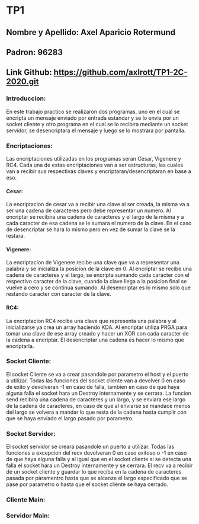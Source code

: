 # TP1

## Nombre y Apellido: Axel Aparicio Rotermund
## Padron: 96283
## Link Github: https://github.com/axlrott/TP1-2C-2020.git

### Introduccion:

En este trabajo practico se realizaron dos programas, uno en el cual se encripta un mensaje enviado por entrada estandar y se lo envia por un socket cliente y otro programa en el cual se lo recibira mediante un socket servidor, se desencriptara el mensaje y luego se lo mostrara por pantalla.

### Encriptaciones:

Las encriptaciones utilizadas en los programas seran Cesar, Vigenere y RC4.
Cada una de estas encriptaciones van a ser estructuras, las cuales van a recibir sus respectivas claves y encriptaran/desencriptaran en base a eso.

#### Cesar:

La encriptacion de cesar va a recibir una clave al ser creada, la misma va a ser una cadena de caracteres pero debe representar un numero.
Al encriptar se recibira una cadena de caracteres y el largo de la misma y a cada caracter de esa cadena se le sumara el numero de la clave. En el caso de desencriptar se hara lo mismo pero en vez de sumar la clave se la restara.

#### Vigenere:

La encriptacion de Vigenere recibe una clave que va a representar una palabra y se inicializa la posicion de la clave en 0.
Al encriptar se recibe una cadena de caracteres y el largo, se encripta sumando cada caracter con el respectivo caracter de la clave, cuando la clave llega a la posicion final se vuelve a cero y se continua sumando. Al desencriptar es lo mismo solo que restando caracter con caracter de la clave.

#### RC4:

La encriptacion RC4 recibe una clave que representa una palabra y al inicializarse ya crea un array haciendo KDA. Al encriptar utiliza PRGA para tomar una clave de ese array creado y hacer un XOR con cada caracter de la cadena a encriptar. El desencriptar una cadena es hacer lo mismo que encriptarla.

### Socket Cliente:

El socket Cliente se va a crear pasandole por parametro el host y el puerto a utilizar.
Todas las funciones del socket cliente van a devolver 0 en caso de exito y devolveran -1 en caso de falla, tambien en caso de que haya alguna falla el socket hara un Destroy internamente y se cerrara.
La funcion send recibira una cadena de caracteres y un largo, y se enviara ese largo de la cadena de caracteres, en caso de que al enviarse se mandace menos del largo se volvera a mandar lo que resta de la cadena hasta cumplir con que se haya enviado el largo pasado por parametro.

### Socket Servidor:

El socket servidor se creara pasandole un puerto a utilizar.
Todas las funciones a excepcion del recv devolveran 0 en caso exitoso o -1 en caso de que haya alguna falla y al igual que en el socket cliente si se detecta una falla el socket hara un Destroy internamente y se cerrara.
El recv va a recibir de un socket cliente y guardar lo que reciba en la cadena de caracteres pasada por paramentro hasta que se alcanze el largo especificado que se pase por parametro o hasta que el socket cliente se haya cerrado.

### Cliente Main:

### Servidor Main:


